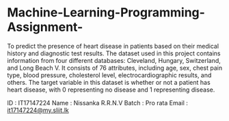 # Machine-Learning-Programming-Assignment-
To predict the presence of heart disease in patients based on their medical history and diagnostic test results. 
The dataset used in this project contains information from four different databases: Cleveland, Hungary, Switzerland, and Long Beach V. It consists of 76 attributes, including age, sex, chest pain type, blood pressure, cholesterol level, electrocardiographic results, and others. The target variable in this dataset is whether or not a patient has heart disease, with 0 representing no disease and 1 representing disease.

ID : IT17147224
Name : Nissanka R.R.N.V
Batch : Pro rata
Email : it17147224@my.sliit.lk
